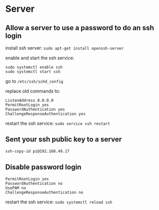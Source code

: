 # Server

## Allow a server to use a password to do an ssh login

install ssh server: `sudo apt-get install openssh-server`

enable and start the ssh service: 

```text
sudo systemctl enable ssh
sudo systemctl start ssh
```

go to `/etc/ssh/sshd_config` 

replace old commands to:

```text
ListenAddress 0.0.0.0
PermitRootLogin yes
PasswordAuthentication yes
ChallengeResponseAuthentication yes
```

restart the ssh service: `sudo service ssh restart`

## Sent your ssh public key to a server

```bash
ssh-copy-id pi@192.168.49.17
```

## Disable password login

```text
PermitRootLogin yes
PasswordAuthentication no
UsePAM no
ChallengeResponseAuthentication no
```

restart the ssh service: `sudo systemctl reload ssh`


